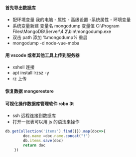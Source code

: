 #### 首先导出数据库

- 配环境变量 我的电脑 - 属性 - 高级设置 -系统属性 - 环境变量
- 系统变量新建 变量名 mongodump 变量值 C:\Program Files\MongoDB\Server\4.2\bin\mongodump.exe
- 双击 path 添加 %mongodump% 重启
- mongodump -d node-vue-moba

#### 用 vscode 或者其他工具上传到服务器

- xshell 连接
- apt install lrzsz -y
- rz 上传

#### 恢复数据 mongorestore

#### 可视化操作数据库管理软件 robo 3t

- ssh 远程连接到数据库
- 打开一张表可以用 js 的语法来操作

```javaScript
db.getCollection('items').find({}).map(doc=>{
        doc.name =doc.name.concat("!")
        db.items.save(doc)
        return doc
    })
```
